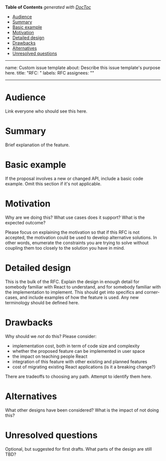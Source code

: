 <!-- START doctoc generated TOC please keep comment here to allow auto update -->
<!-- DON'T EDIT THIS SECTION, INSTEAD RE-RUN doctoc TO UPDATE -->

**Table of Contents** _generated with [DocToc](https://github.com/thlorenz/doctoc)_

-   [Audience](#audience)
-   [Summary](#summary)
-   [Basic example](#basic-example)
-   [Motivation](#motivation)
-   [Detailed design](#detailed-design)
-   [Drawbacks](#drawbacks)
-   [Alternatives](#alternatives)
-   [Unresolved questions](#unresolved-questions)

<!-- END doctoc generated TOC please keep comment here to allow auto update -->

---

name: Custom issue template
about: Describe this issue template's purpose here.
title: "RFC: "
labels: RFC
assignees: ""

---

# Audience

Link everyone who should see this here.

# Summary

Brief explanation of the feature.

# Basic example

If the proposal involves a new or changed API, include a basic code example.
Omit this section if it's not applicable.

# Motivation

Why are we doing this? What use cases does it support? What is the expected
outcome?

Please focus on explaining the motivation so that if this RFC is not accepted,
the motivation could be used to develop alternative solutions. In other words,
enumerate the constraints you are trying to solve without coupling them too
closely to the solution you have in mind.

# Detailed design

This is the bulk of the RFC. Explain the design in enough detail for somebody
familiar with React to understand, and for somebody familiar with the
implementation to implement. This should get into specifics and corner-cases,
and include examples of how the feature is used. Any new terminology should be
defined here.

# Drawbacks

Why should we _not_ do this? Please consider:

-   implementation cost, both in term of code size and complexity
-   whether the proposed feature can be implemented in user space
-   the impact on teaching people React
-   integration of this feature with other existing and planned features
-   cost of migrating existing React applications (is it a breaking change?)

There are tradeoffs to choosing any path. Attempt to identify them here.

# Alternatives

What other designs have been considered? What is the impact of not doing this?

# Unresolved questions

Optional, but suggested for first drafts. What parts of the design are still
TBD?
